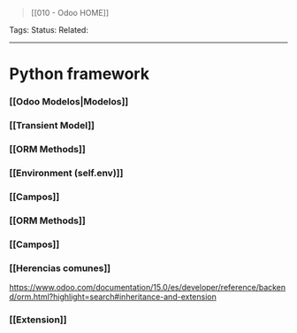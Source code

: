 > [[010 - Odoo HOME]]

Tags: 
Status: 
Related: 

___

# Python framework

### [[Odoo Modelos|Modelos]]
### [[Transient Model]]
### [[ORM Methods]]
### [[Environment (self.env)]]
### [[Campos]]
### [[ORM Methods]]
### [[Campos]]

### [[Herencias comunes]]
https://www.odoo.com/documentation/15.0/es/developer/reference/backend/orm.html?highlight=search#inheritance-and-extension
### [[Extension]]